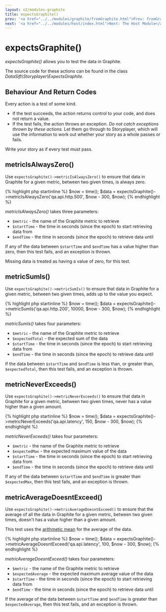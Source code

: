 ```yaml
---
layout: v2/modules-graphite
title: expectsGraphite()
prev: '<a href="../../modules/graphite/fromGraphite.html">Prev: fromGraphite()</a>'
next: '<a href="../../modules/host/index.html">Next: The Host Module</a>'
---
```

# expectsGraphite()

_expectsGraphite()_ allows you to test the data in Graphite.

The source code for these actions can be found in the class _DataSift\Storyplayer\ExpectsGraphite_.

## Behaviour And Return Codes

Every action is a test of some kind.

* If the test succeeds, the action returns control to your code, and does not return a value.
* If the test fails, the action throws an exception. _Do not catch exceptions thrown by these actions._ Let them go through to Storyplayer, which will use the information to work out whether your story as a whole passes or fails.

Write your story as if every test must pass.

## metricIsAlwaysZero()

Use `expectsGraphite()->metricIsAlwaysZero()` to ensure that data in Graphite for a given metric, between two given times, is always zero.

{% highlight php startinline %}
$now = time();
$data = expectsGraphite()->metricIsAlwaysZero('qa.api.http.500', $now - 300, $now);
{% endhighlight %}

_metricIsAlwaysZero()_ takes three parameters:

* `$metric` - the name of the Graphite metric to retrieve
* `$startTime` - the time in seconds (since the epoch) to start retrieving data from
* `$endTime` - the time in seconds (since the epoch) to retrieve data until

If any of the data between `$startTime` and `$endTime` has a value higher than zero, then this test fails, and an exception is thrown.

Missing data is treated as having a value of zero, for this test.

## metricSumIs()

Use `expectsGraphite()->metricSumIs()` to ensure that data in Graphite for a given metric, between two given times, adds up to the value you expect.

{% highlight php startinline %}
$now = time();
$data = expectsGraphite()->metricSumIs('qa.api.http.200', 10000, $now - 300, $now);
{% endhighlight %}

_metricSumIs()_ takes four parameters:

* `$metric` - the name of the Graphite metric to retrieve
* `$expectedTotal` - the expected sum of the data
* `$startTime` - the time in seconds (since the epoch) to start retrieving data from
* `$endTime` - the time in seconds (since the epoch) to retrieve data until

If the data between `$startTime` and `$endTime` is less than, or greater than, `$expectedTotal`, then this test fails, and an exception is thrown.

## metricNeverExceeds()

Use `expectsGraphite()->metricNeverExceeds()` to ensure that data in Graphite for a given metric, between two given times, never has a value higher than a given amount.

{% highlight php startinline %}
$now = time();
$data = expectsGraphite()->metricNeverExceeds('qa.api.latency', 150, $now - 300, $now);
{% endhighlight %}

_metricNeverExceeds()_ takes four parameters:

* `$metric` - the name of the Graphite metric to retrieve
* `$expectedMax` - the expected maximum value of the data
* `$startTime` - the time in seconds (since the epoch) to start retrieving data from
* `$endTime` - the time in seconds (since the epoch) to retrieve data until

If any of the data between `$startTime` and `$endTime` is greater than `$expectedMax`, then this test fails, and an exception is thrown.

## metricAverageDoesntExceed()

Use `expectsGraphite()->metricAverageDoesntExceed()` to ensure that the average of all the data in Graphite for a given metric, between two given times, doesn't has a value higher than a given amount.

This test uses the [arithmetic mean](http://en.wikipedia.org/wiki/Arithmetic_mean) for the average of the data.

{% highlight php startinline %}
$now = time();
$data = expectsGraphite()->metricAverageDoesntExceed('qa.api.latency', 100, $now - 300, $now);
{% endhighlight %}

_metricAverageDoesntExceed()_ takes four parameters:

* `$metric` - the name of the Graphite metric to retrieve
* `$expectedAverage` - the expected maximum average value of the data
* `$startTime` - the time in seconds (since the epoch) to start retrieving data from
* `$endTime` - the time in seconds (since the epoch) to retrieve data until

If the average of the data between `$startTime` and `$endTime` is greater than `$expectedAverage`, then this test fails, and an exception is thrown.
